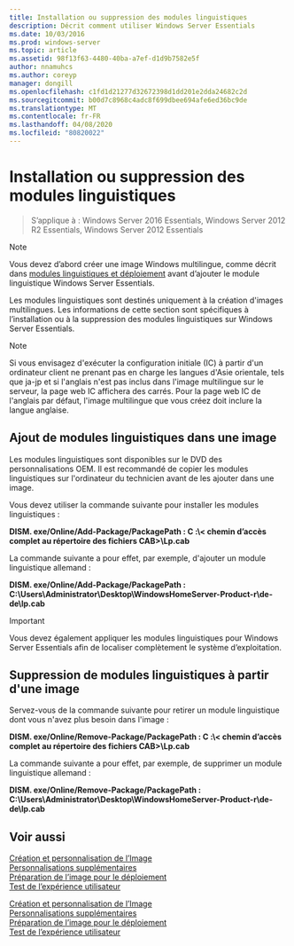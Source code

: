 ```yaml
---
title: Installation ou suppression des modules linguistiques
description: Décrit comment utiliser Windows Server Essentials
ms.date: 10/03/2016
ms.prod: windows-server
ms.topic: article
ms.assetid: 98f13f63-4480-40ba-a7ef-d1d9b7582e5f
author: nnamuhcs
ms.author: coreyp
manager: dongill
ms.openlocfilehash: c1fd1d21277d32672398d1dd201e2dda24682c2d
ms.sourcegitcommit: b00d7c8968c4adc8f699dbee694afe6ed36bc9de
ms.translationtype: MT
ms.contentlocale: fr-FR
ms.lasthandoff: 04/08/2020
ms.locfileid: "80820022"
---
```

# <a name="install-or-remove-language-packs"></a>Installation ou suppression des modules linguistiques

>S’applique à : Windows Server 2016 Essentials, Windows Server 2012 R2 Essentials, Windows Server 2012 Essentials

> [!NOTE]
>  Vous devez d’abord créer une image Windows multilingue, comme décrit dans [modules linguistiques et déploiement](https://technet.microsoft.com/library/hh824829) avant d’ajouter le module linguistique Windows Server Essentials.  
  
 Les modules linguistiques sont destinés uniquement à la création d'images multilingues. Les informations de cette section sont spécifiques à l’installation ou à la suppression des modules linguistiques sur Windows Server Essentials.  
  
> [!NOTE]
>  Si vous envisagez d'exécuter la configuration initiale (IC) à partir d'un ordinateur client ne prenant pas en charge les langues d'Asie orientale, tels que ja-jp et si l'anglais n'est pas inclus dans l'image multilingue sur le serveur, la page web IC affichera des carrés. Pour la page web IC de l'anglais par défaut, l'image multilingue que vous créez doit inclure la langue anglaise.  
  
## <a name="adding-language-packs-to-an-image"></a>Ajout de modules linguistiques dans une image  
 Les modules linguistiques sont disponibles sur le DVD des personnalisations OEM. Il est recommandé de copier les modules linguistiques sur l'ordinateur du technicien avant de les ajouter dans une image.  
  
 Vous devez utiliser la commande suivante pour installer les modules linguistiques :  
  
 **DISM. exe/Online/Add-Package/PackagePath : C :\\< chemin d’accès complet au répertoire des fichiers CAB\>\Lp.cab**  
  
 La commande suivante a pour effet, par exemple, d'ajouter un module linguistique allemand :  
  
 **DISM. exe/Online/Add-Package/PackagePath : C:\Users\Administrator\Desktop\WindowsHomeServer-Product-r\de-de\lp.cab**  
  
> [!IMPORTANT]
>  Vous devez également appliquer les modules linguistiques pour Windows Server Essentials afin de localiser complètement le système d’exploitation.  
  
## <a name="removing-language-packs-from-an-image"></a>Suppression de modules linguistiques à partir d'une image  
 Servez-vous de la commande suivante pour retirer un module linguistique dont vous n'avez plus besoin dans l'image :  
  
 **DISM. exe/Online/Remove-Package/PackagePath : C :\\< chemin d’accès complet au répertoire des fichiers CAB\>\Lp.cab**  
  
 La commande suivante a pour effet, par exemple, de supprimer un module linguistique allemand :  
  
 **DISM. exe/Online/Remove-Package/PackagePath : C:\Users\Administrator\Desktop\WindowsHomeServer-Product-r\de-de\lp.cab**  
  
## <a name="see-also"></a>Voir aussi  

 [Création et personnalisation de l’Image](Creating-and-Customizing-the-Image.md)   
 [Personnalisations supplémentaires](Additional-Customizations.md)   
 [Préparation de l’image pour le déploiement](Preparing-the-Image-for-Deployment.md)   
 [Test de l’expérience utilisateur](Testing-the-Customer-Experience.md)

 [Création et personnalisation de l’Image](../install/Creating-and-Customizing-the-Image.md)   
 [Personnalisations supplémentaires](../install/Additional-Customizations.md)   
 [Préparation de l’image pour le déploiement](../install/Preparing-the-Image-for-Deployment.md)   
 [Test de l’expérience utilisateur](../install/Testing-the-Customer-Experience.md)

